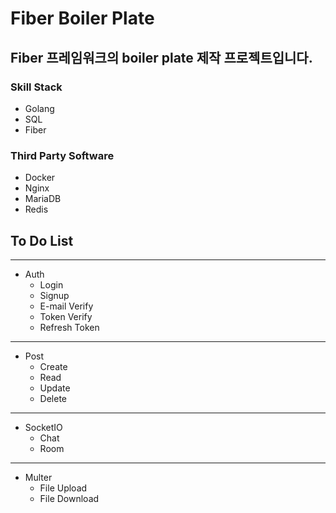 # Fiber Boiler Plate

## Fiber 프레임워크의 boiler plate 제작 프로젝트입니다.


### Skill Stack
- Golang
- SQL
- Fiber

### Third Party Software
- Docker
- Nginx
- MariaDB
- Redis

## To Do List
---
- Auth
    - Login
    - Signup
    - E-mail Verify
    - Token Verify
    - Refresh Token
---
- Post
    - Create
    - Read
    - Update
    - Delete
---
- SocketIO
    - Chat
    - Room
---
- Multer
    - File Upload
    - File Download
